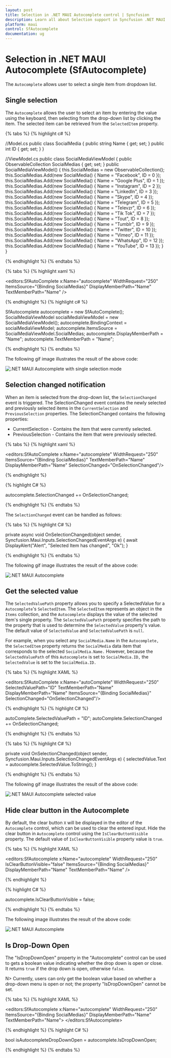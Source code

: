 ```yaml
---
layout: post
title: Selection in .NET MAUI Autocomplete control | Syncfusion
description: Learn all about Selection support in Syncfusion .NET MAUI Autocomplete (SfAutocomplete) control and more here.
platform: maui
control: SfAutocomplete
documentation: ug
---
```


# Selection in .NET MAUI Autocomplete (SfAutocomplete)

The `Autocomplete` allows user to select a single item from dropdown list.

## Single selection

The `Autocomplete` allows the user to select an item by entering the value using the keyboard, then selecting from the drop-down list by clicking the item. The selected item can be retrieved from the `SelectedItem` property.

{% tabs %}
{% highlight c# %}

//Model.cs
public class SocialMedia
{
    public string Name { get; set; }
    public int ID { get; set; }
}

//ViewModel.cs
public class SocialMediaViewModel
{
    public ObservableCollection<SocialMedia> SocialMedias { get; set; }
    public SocialMediaViewModel()
    {
        this.SocialMedias = new ObservableCollection<SocialMedia>();
        this.SocialMedias.Add(new SocialMedia() { Name = "Facebook", ID = 0 });
        this.SocialMedias.Add(new SocialMedia() { Name = "Google Plus", ID = 1 });
        this.SocialMedias.Add(new SocialMedia() { Name = "Instagram", ID = 2 });
        this.SocialMedias.Add(new SocialMedia() { Name = "LinkedIn", ID = 3 });
        this.SocialMedias.Add(new SocialMedia() { Name = "Skype", ID = 4 });
        this.SocialMedias.Add(new SocialMedia() { Name = "Telegram", ID = 5 });
        this.SocialMedias.Add(new SocialMedia() { Name = "Televzr", ID = 6 });
        this.SocialMedias.Add(new SocialMedia() { Name = "Tik Tok", ID = 7 });
        this.SocialMedias.Add(new SocialMedia() { Name = "Tout", ID = 8 });
        this.SocialMedias.Add(new SocialMedia() { Name = "Tumblr", ID = 9 });
        this.SocialMedias.Add(new SocialMedia() { Name = "Twitter", ID = 10 });
        this.SocialMedias.Add(new SocialMedia() { Name = "Vimeo", ID = 11 });
        this.SocialMedias.Add(new SocialMedia() { Name = "WhatsApp", ID = 12 });
        this.SocialMedias.Add(new SocialMedia() { Name = "YouTube", ID = 13 });
    }
}

{% endhighlight %}
{% endtabs %}

{% tabs %}
{% highlight xaml %}

<editors:SfAutoComplete x:Name="autocomplete"
                        WidthRequest="250"
                        ItemsSource="{Binding SocialMedias}"
                        DisplayMemberPath="Name"
                        TextMemberPath="Name" />

{% endhighlight %}
{% highlight c# %}

SfAutocomplete autocomplete = new SfAutoComplete();
SocialMediaViewModel socialMediaViewModel = new SocialMediaViewModel();
autocomplete.BindingContext = socialMediaViewModel;
autocomplete.ItemsSource = SocialMediaViewModel.SocialMedias;
autocomplete.DisplayMemberPath = "Name";
autocomplete.TextMemberPath = "Name";

{% endhighlight %}
{% endtabs %}

The following gif image illustrates the result of the above code:

![.NET MAUI Autocomplete with single selection mode](Images/Selection/SingleSelection.png)

## Selection changed notification

When an item is selected from the drop-down list, the `SelectionChanged` event is triggered. The SelectionChanged event contains the newly selected and previously selected items in the `CurrentSelection` and `PreviousSelection` properties. The SelectionChanged contains the following properties:

 * CurrentSelection - Contains the item that were currently selected.
 * PreviousSelection - Contains the item that were previously selected.

{% tabs %}
{% highlight xaml %}

<editors:SfAutoComplete x:Name="autocomplete"
                        WidthRequest="250"
                        ItemsSource="{Binding SocialMedias}"
                        TextMemberPath="Name"
                        DisplayMemberPath="Name"
                        SelectionChanged="OnSelectionChanged"/>

{% endhighlight %}

{% highlight C# %}

autocomplete.SelectionChanged += OnSelectionChanged;

{% endhighlight %}
{% endtabs %}

The `SelectionChanged` event can be handled as follows:

{% tabs %}
{% highlight C# %}

private async void OnSelectionChanged(object sender, Syncfusion.Maui.Inputs.SelectionChangedEventArgs e)
{
    await DisplayAlert("Alert", "Selected Item has changed", "Ok");
}

{% endhighlight %}
{% endtabs %}

The following gif image illustrates the result of the above code:

![.NET MAUI Autocomplete](Images/Selection/SelectionChangedEventNotification.png)

## Get the selected value

The `SelectedValuePath` property allows you to specify a SelectedValue for a `Autocomplete`'s `SelectedItem`. The `SelectedItem` represents an object in the `Items` collection, and the `Autocomplete` displays the value of the selected item's single property. The `SelectedValuePath` property specifies the path to the property that is used to determine the `SelectedValue` property's value. The default value of `SelectedValue` and `SelectedValuePath` is `null`.

For example, when you select any `SocialMedia.Name` in the `Autocomplete,` the `SelectedItem` property returns the `SocialMedia` data item that corresponds to the selected `SocialMedia.Name.` However, because the `SelectedValuePath` of this `Autocomplete` is set to `SocialMedia.ID,` the `SelectedValue` is set to the `SocialMedia.ID.`


{% tabs %}
{% highlight XAML %}

<editors:SfAutoComplete x:Name="autoComplete"
                        WidthRequest="250"
                        SelectedValuePath="ID"
                        TextMemberPath="Name"   
                        DisplayMemberPath="Name"
                        ItemsSource="{Binding SocialMedias}" 
                        SelectionChanged="OnSelectionChanged"/>

<Label Text="SelectedValue :" />
<Label x:Name="selectedValue" />

{% endhighlight %}
{% highlight C# %}

autoComplete.SelectedValuePath = "ID";
autoComplete.SelectionChanged += OnSelectionChanged;

{% endhighlight %}
{% endtabs %}

{% tabs %}
{% highlight C# %}

private void OnSelectionChanged(object sender, Syncfusion.Maui.Inputs.SelectionChangedEventArgs e)
{
    selectedValue.Text = autocomplete.SelectedValue.ToString();
}

{% endhighlight %}
{% endtabs %}

The following gif image illustrates the result of the above code:

![.NET MAUI Autocomplete selected value](Images/Selection/SelectedValuePath.png)

## Hide clear button in the Autocomplete

By default, the clear button `X` will be displayed in the editor of the `Autocomplete` control, which can be used to clear the entered input. Hide the clear button in `Autocomplete` control using the `IsClearButtonVisible` property. The default value of `IsClearButtonVisible` property value is `true`.

{% tabs %}
{% highlight XAML %}

<editors:SfAutocomplete x:Name="autocomplete"
                        WidthRequest="250"
                        IsClearButtonVisible="false"
                        ItemsSource="{Binding SocialMedias}"
                        DisplayMemberPath="Name"
                        TextMemberPath="Name" />

{% endhighlight %}

{% highlight C# %}

autocomplete.IsClearButtonVisible = false;

{% endhighlight %}
{% endtabs %}

The following image illustrates the result of the above code:

![.NET MAUI Autocomplete](Images/Selection/IsClearButtonVisible.png)

## Is Drop-Down Open

The "IsDropDownOpen" property in the "Autocomplete" control can be used to gets a boolean value indicating whether the drop down is open or close. It returns `true` if the drop down is open, otherwise `false`.

N> Currently, users can only get the boolean value based on whether a drop-down menu is open or not; the property "IsDropDownOpen" cannot be set.

{% tabs %}
{% highlight XAML %}

<editors:SfAutocomplete x:Name="autocomplete"
                        WidthRequest="250"
                        ItemsSource="{Binding SocialMedias}"
                        DisplayMemberPath="Name"
                        TextMemberPath="Name">
</editors:SfAutocomplete>

{% endhighlight %}
{% highlight C# %}

bool isAutocompleteDropDownOpen = autocomplete.IsDropDownOpen;

{% endhighlight %}
{% endtabs %}